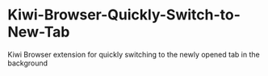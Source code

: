 # Kiwi-Browser-Quickly-Switch-to-New-Tab
Kiwi Browser extension for quickly switching to the newly opened tab in the background
